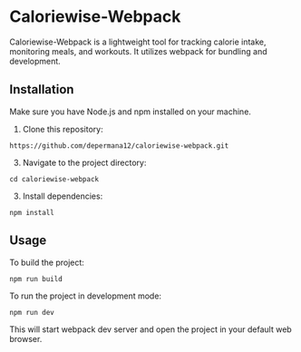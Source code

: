 # Caloriewise-Webpack

Caloriewise-Webpack is a lightweight tool for tracking calorie intake, monitoring meals, and workouts. It utilizes webpack for bundling and development.

## Installation

Make sure you have Node.js and npm installed on your machine.

1. Clone this repository:
   
```https://github.com/depermana12/caloriewise-webpack.git```

3. Navigate to the project directory:

```cd caloriewise-webpack```

3. Install dependencies:

```npm install```

## Usage

To build the project:

```npm run build```

To run the project in development mode:

```npm run dev```

This will start webpack dev server and open the project in your default web browser.
